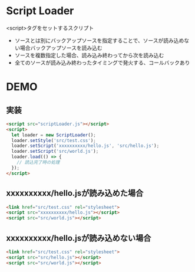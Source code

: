 # Script Loader

&lt;script&gt;タグをセットするスクリプト
* ソースとは別にバックアップソースを指定することで、ソースが読み込めない場合バックアップソースを読み込む
* ソースを複数指定した場合、読み込み終わってから次を読み込む
* 全てのソースが読み込み終わったタイミングで発火する、コールバックあり

# DEMO

## 実装

```html
<script src="scriptLoader.js"></script>
<script>
  let loader = new ScriptLoader();
  loader.setStyle('src/test.css');
  loader.setScript('xxxxxxxxxx/hello.js', 'src/hello.js');
  loader.setScript('src/world.js');
  loader.load(() => {
    // 読込完了時の処理
  });
</script>
```
## xxxxxxxxxx/hello.jsが読み込めた場合

```html
<link href="src/test.css" rel="stylesheet">
<script src="xxxxxxxxxx/hello.js"></script>
<script src="src/world.js"></script>
```

## xxxxxxxxxx/hello.jsが読み込めない場合

```html
<link href="src/test.css" rel="stylesheet">
<script src="src/hello.js"></script>
<script src="src/world.js"></script>
```
